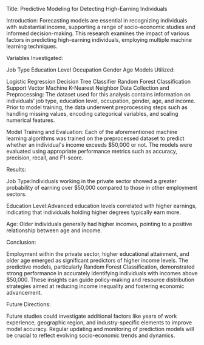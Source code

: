 
Title: Predictive Modeling for Detecting High-Earning Individuals

Introduction:
Forecasting models are essential in recognizing individuals with substantial income, supporting a range of socio-economic studies and informed decision-making. This research examines the impact of various factors in predicting high-earning individuals, employing multiple machine learning techniques.

Variables Investigated:

Job Type
Education Level
Occupation
Gender
Age
Models Utilized:

Logistic Regression
Decision Tree Classifier
Random Forest Classification
Support Vector Machine
K-Nearest Neighbor
Data Collection and Preprocessing:
The dataset used for this analysis contains information on individuals' job type, education level, occupation, gender, age, and income. Prior to model training, the data underwent preprocessing steps such as handling missing values, encoding categorical variables, and scaling numerical features.

Model Training and Evaluation:
Each of the aforementioned machine learning algorithms was trained on the preprocessed dataset to predict whether an individual's income exceeds $50,000 or not. The models were evaluated using appropriate performance metrics such as accuracy, precision, recall, and F1-score.

Results:

Job Type:Individuals working in the private sector showed a greater probability of earning over $50,000 compared to those in other employment sectors.

Education Level:Advanced education levels correlated with higher earnings, indicating that individuals holding higher degrees typically earn more.

Age: Older individuals generally had higher incomes, pointing to a positive relationship between age and income.

Conclusion:

Employment within the private sector, higher educational attainment, and older age emerged as significant predictors of higher income levels. The predictive models, particularly Random Forest Classification, demonstrated strong performance in accurately identifying individuals with incomes above $50,000. These insights can guide policy-making and resource distribution strategies aimed at reducing income inequality and fostering economic advancement.

Future Directions:

Future studies could investigate additional factors like years of work experience, geographic region, and industry-specific elements to improve model accuracy. Regular updating and monitoring of prediction models will be crucial to reflect evolving socio-economic trends and dynamics.
